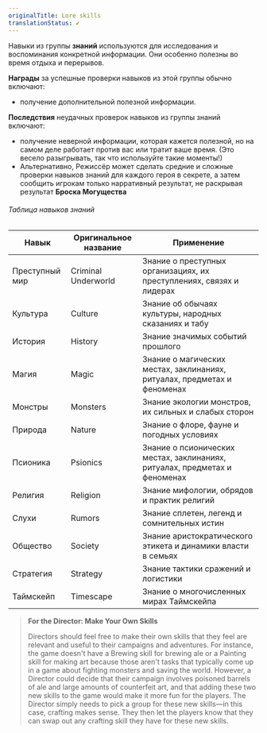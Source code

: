 ```yaml
---
originalTitle: Lore skills
translationStatus: ✔️
---
```


Навыки из группы **знаний** используются для исследования и воспоминания конкретной информации. Они особенно полезны во время отдыха и перерывов.

**Награды** за успешные проверки навыков из этой группы обычно включают:
- получение дополнительной полезной информации.

**Последствия** неудачных проверок навыков из группы знаний включают:
- получение неверной информации, которая кажется полезной, но на самом деле работает против вас или тратит ваше время. (Это весело разыгрывать, так что используйте такие моменты!)
- Альтернативно, Режиссёр может сделать средние и сложные проверки навыков знаний для каждого героя в секрете, а затем сообщить игрокам только нарративный результат, не раскрывая результат **Броска Могущества**

###### Таблица навыков знаний

| Навык          | Оригинальное название | Применение                                                                 |
| -------------- | --------------------- | -------------------------------------------------------------------------- |
| Преступный мир | Criminal Underworld   | Знание о преступных организациях, их преступлениях, связях и лидерах       |
| Культура       | Culture               | Знание об обычаях культуры, народных сказаниях и табу                      |
| История        | History               | Знание значимых событий прошлого                                           |
| Магия          | Magic                 | Знание о магических местах, заклинаниях, ритуалах, предметах и феноменах   |
| Монстры        | Monsters              | Знание экологии монстров, их сильных и слабых сторон                       |
| Природа        | Nature                | Знание о флоре, фауне и погодных условиях                                  |
| Псионика       | Psionics              | Знание о псионических местах, заклинаниях, ритуалах, предметах и феноменах |
| Религия        | Religion              | Знание мифологии, обрядов и практик религий                                |
| Слухи          | Rumors                | Знание сплетен, легенд и сомнительных истин                                |
| Общество       | Society               | Знание аристократического этикета и динамики власти в семьях               |
| Стратегия      | Strategy              | Знание тактики сражений и логистики                                        |
| Таймскейп      | Timescape             | Знание о многочисленных мирах Таймскейпа                                   |

<!-- -->
> **For the Director: Make Your Own Skills**
>
> Directors should feel free to make their own skills that they feel are relevant and useful to their campaigns and adventures. For instance, the game doesn't have a Brewing skill for brewing ale or a Painting skill for making art because those aren't tasks that typically come up in a game about fighting monsters and saving the world. However, a Director could decide that their campaign involves poisoned barrels of ale and large amounts of counterfeit art, and that adding these two new skills to the game would make it more fun for the players. The Director simply needs to pick a group for these new skills—in this case, crafting makes sense. They then let the players know that they can swap out any crafting skill they have for these new skills.
